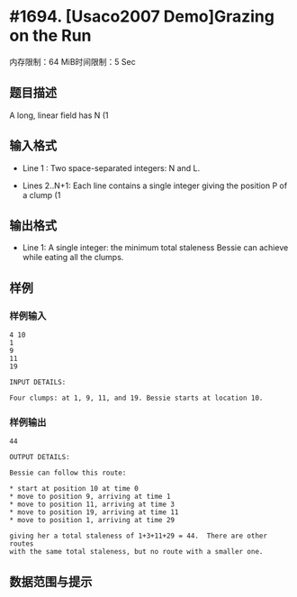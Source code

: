 # #1694. [Usaco2007 Demo]Grazing on the Run

内存限制：64 MiB时间限制：5 Sec

## 题目描述


A long, linear field has N (1 

## 输入格式

* Line 1 : Two space-separated integers: N and L.

* Lines 2..N+1: Each line contains a single integer giving the
        position P of a clump (1 

## 输出格式


* Line 1: A single integer: the minimum total staleness Bessie can
        achieve while eating all the clumps.

## 样例

### 样例输入

    
    
    4 10
    1
    9
    11
    19
    
    INPUT DETAILS:
    
    Four clumps: at 1, 9, 11, and 19. Bessie starts at location 10.
    
    

### 样例输出

    
    
    44
    
    OUTPUT DETAILS:
    
    Bessie can follow this route:
    
    * start at position 10 at time 0
    * move to position 9, arriving at time 1
    * move to position 11, arriving at time 3
    * move to position 19, arriving at time 11
    * move to position 1, arriving at time 29
    
    giving her a total staleness of 1+3+11+29 = 44.  There are other routes
    with the same total staleness, but no route with a smaller one.
    
    

## 数据范围与提示
